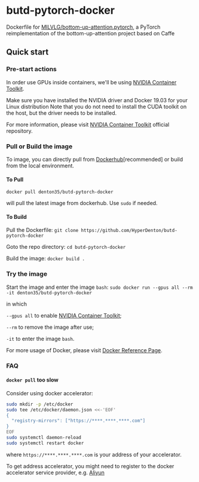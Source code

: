 # butd-pytorch-docker
Dockerfile for [MILVLG/bottom-up-attention.pytorch](https://github.com/MILVLG/bottom-up-attention.pytorch), a PyTorch reimplementation of the bottom-up-attention project based on Caffe

## Quick start
### Pre-start actions
In order use GPUs inside containers, we'll be using [NVIDIA Container Toolkit](https://github.com/NVIDIA/nvidia-docker).

Make sure you have installed the NVIDIA driver and Docker 19.03 for your Linux distribution Note that you do not need to install the CUDA toolkit on the host, but the driver needs to be installed.

For more information, please visit [NVIDIA Container Toolkit](https://github.com/NVIDIA/nvidia-docker) official repository.

### Pull or Build the image
To  image, you can directly pull from [Dockerhub](https://hub.docker.com)[recommended] or build from the local environment.

#### To Pull
`docker pull denton35/butd-pytorch-docker`

will pull the latest image from dockerhub. Use `sudo` if needed.

#### To Build
Pull the Dockerfile:
`git clone https://github.com/HyperDenton/butd-pytorch-docker`

Goto the repo directory:
`cd butd-pytorch-docker`

Build the image:
`docker build .`

### Try the image
Start the image and enter the image `bash`:
`sudo docker run --gpus all --rm -it denton35/butd-pytorch-docker`

in which

`--gpus all` to enable [NVIDIA Container Toolkit](https://github.com/NVIDIA/nvidia-docker);

`--rm` to remove the image after use;

`-it` to enter the image `bash`.

For more usage of Docker, please visit [Docker Reference Page](https://docs.docker.com/engine/reference/builder/).

### FAQ
#### `docker pull` too slow
Consider using docker accelerator:

  ```bash
  sudo mkdir -p /etc/docker
  sudo tee /etc/docker/daemon.json <<-'EOF'
  {
    "registry-mirrors": ["https://****.****.****.com"]
  }
  EOF
  sudo systemctl daemon-reload
  sudo systemctl restart docker
  ```
where `https://****.****.****.com` is your address of your accelerator.

To get address accelerator, you might need to register to the docker accelerator service provider, e.g. [Aliyun](https://cr.console.aliyun.com/#/accelerator)
